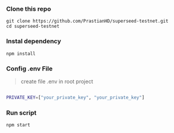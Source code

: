 ### Clone this repo
```
git clone https://github.com/PrastianHD/superseed-testnet.git
cd superseed-testnet
```

### Instal dependency
```
npm install
```

### Config .env File

>create file .env in root project
```bash

PRIVATE_KEY=["your_private_key", "your_private_key"]
```

### Run script
```
npm start
```
